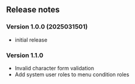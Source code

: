 ## Release notes

### Version 1.0.0 (2025031501)

* initial release

### Version 1.1.0

* Invalid character form validation
* Add system user roles to menu condition roles